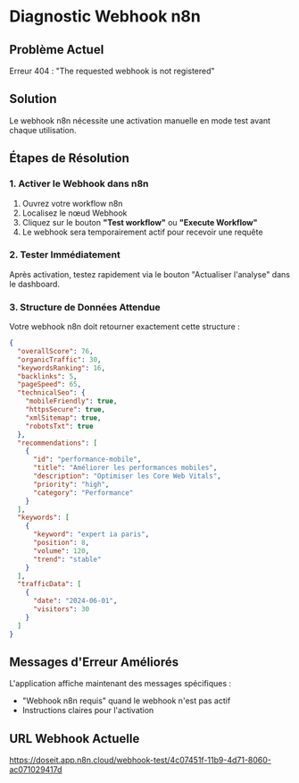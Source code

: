 # Diagnostic Webhook n8n

## Problème Actuel
Erreur 404 : "The requested webhook is not registered" 

## Solution
Le webhook n8n nécessite une activation manuelle en mode test avant chaque utilisation.

## Étapes de Résolution

### 1. Activer le Webhook dans n8n
1. Ouvrez votre workflow n8n
2. Localisez le nœud Webhook
3. Cliquez sur le bouton **"Test workflow"** ou **"Execute Workflow"**
4. Le webhook sera temporairement actif pour recevoir une requête

### 2. Tester Immédiatement
Après activation, testez rapidement via le bouton "Actualiser l'analyse" dans le dashboard.

### 3. Structure de Données Attendue
Votre webhook n8n doit retourner exactement cette structure :

```json
{
  "overallScore": 76,
  "organicTraffic": 30,
  "keywordsRanking": 16,
  "backlinks": 5,
  "pageSpeed": 65,
  "technicalSeo": {
    "mobileFriendly": true,
    "httpsSecure": true,
    "xmlSitemap": true,
    "robotsTxt": true
  },
  "recommendations": [
    {
      "id": "performance-mobile",
      "title": "Améliorer les performances mobiles",
      "description": "Optimiser les Core Web Vitals",
      "priority": "high",
      "category": "Performance"
    }
  ],
  "keywords": [
    {
      "keyword": "expert ia paris",
      "position": 8,
      "volume": 120,
      "trend": "stable"
    }
  ],
  "trafficData": [
    {
      "date": "2024-06-01",
      "visitors": 30
    }
  ]
}
```

## Messages d'Erreur Améliorés
L'application affiche maintenant des messages spécifiques :
- "Webhook n8n requis" quand le webhook n'est pas actif
- Instructions claires pour l'activation

## URL Webhook Actuelle
https://doseit.app.n8n.cloud/webhook-test/4c07451f-11b9-4d71-8060-ac071029417d